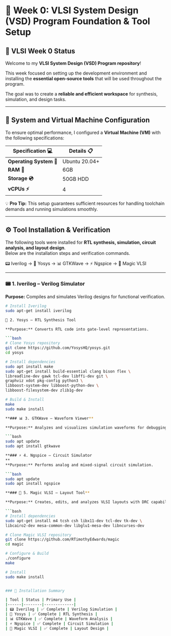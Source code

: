 # 🚀 Week 0: VLSI System Design (VSD) Program Foundation & Tool Setup

## 📌 VLSI Week 0 Status

Welcome to my **VLSI System Design (VSD) Program repository**!  

This week focused on setting up the development environment and installing the **essential open-source tools** that will be used throughout the program.  

The goal was to create a **reliable and efficient workspace** for synthesis, simulation, and design tasks.  

---

## 🎯 System and Virtual Machine Configuration

To ensure optimal performance, I configured a **Virtual Machine (VM)** with the following specifications:  

| Specification 💻   | Details 📋  |
|--------------------|-------------|
| **Operating System 🐧** | Ubuntu 20.04+ |
| **RAM 💾**             | 6GB |
| **Storage 💿**         | 50GB HDD |
| **vCPUs ⚡**           | 4 |

💡 **Pro Tip:** This setup guarantees sufficient resources for handling toolchain demands and running simulations smoothly.  

---

## ⚙️ Tool Installation & Verification

The following tools were installed for **RTL synthesis, simulation, circuit analysis, and layout design**.  
Below are the installation steps and verification commands.  

📟 Iverilog → 🧠 Yosys → 📊 GTKWave → ⚡ Ngspice → 🎨 Magic VLSI  

---

### 📟 1. Iverilog – Verilog Simulator

**Purpose:** Compiles and simulates Verilog designs for functional verification.  

```bash
# Install Iverilog
sudo apt-get install iverilog

🧠 2. Yosys – RTL Synthesis Tool

**Purpose:** Converts RTL code into gate-level representations.  

```bash
# Clone Yosys repository
git clone https://github.com/YosysHQ/yosys.git
cd yosys  

# Install dependencies
sudo apt install make
sudo apt-get install build-essential clang bison flex \
libreadline-dev gawk tcl-dev libffi-dev git \
graphviz xdot pkg-config python3 \
libboost-system-dev libboost-python-dev \
libboost-filesystem-dev zlib1g-dev  

# Build & Install
make
sudo make install

**### 📊 3. GTKWave – Waveform Viewer**

**Purpose:** Analyzes and visualizes simulation waveforms for debugging.  

```bash
sudo apt update
sudo apt install gtkwave

**### ⚡ 4. Ngspice – Circuit Simulator
**
**Purpose:** Performs analog and mixed-signal circuit simulation.  

```bash
sudo apt update
sudo apt install ngspice

**### 🎨 5. Magic VLSI – Layout Tool**

**Purpose:** Creates, edits, and analyzes VLSI layouts with DRC capabilities.  

```bash
# Install dependencies
sudo apt-get install m4 tcsh csh libx11-dev tcl-dev tk-dev \
libcairo2-dev mesa-common-dev libglu1-mesa-dev libncurses-dev  

# Clone Magic VLSI repository
git clone https://github.com/RTimothyEdwards/magic
cd magic  

# Configure & Build
./configure
make  

# Install
sudo make install


### 🎉 Installation Summary

| Tool | Status | Primary Use |
|------|--------|-------------|
| 📟 Iverilog | ✅ Complete | Verilog Simulation |
| 🧠 Yosys | ✅ Complete | RTL Synthesis |
| 📊 GTKWave | ✅ Complete | Waveform Analysis |
| ⚡ Ngspice | ✅ Complete | Circuit Simulation |
| 🎨 Magic VLSI | ✅ Complete | Layout Design |


